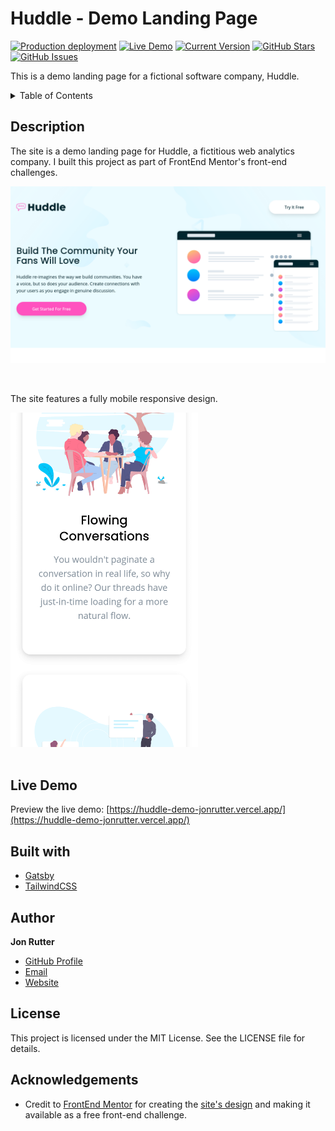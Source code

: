 # Huddle - Demo Landing Page

[![Production deployment](https://img.shields.io/github/deployments/jonrutter/huddle-demo/production?label=vercel&logo=vercel&logoColor=white)](https://jonrutter-huddle.vercel.app/)
[![Live Demo](https://img.shields.io/badge/demo-online-green.svg)](https://huddle-demo-jonrutter.vercel.app/)
[![Current Version](https://img.shields.io/badge/version-1.1.0-green.svg)](https://github.com/jonrutter/huddle-demo)
[![GitHub Stars](https://img.shields.io/github/stars/jonrutter/huddle-demo.svg)](https://github.com/jonrutter/huddle-demo/stargazers)
[![GitHub Issues](https://img.shields.io/github/issues/jonrutter/huddle-demo.svg)](https://github.com/jonrutter/huddle-demo/issues)

This is a demo landing page for a fictional software company, Huddle.

<details>
  <summary>Table of Contents</summary>
  <ol>
    <li><a href="#description">Description</a></li>
    <li><a href="#live-demo">Live Demo</a></li>
    <li><a href="#built-with">Built With</a></li>
    <li><a href="#author">Author</a></li>
    <li><a href="#license">License</a></li>
    <li><a href="#acknowledgements">Acknowledgments</a></li>
  </ol>
</details>

## Description

The site is a demo landing page for Huddle, a fictitious web analytics company. I built this project as part of FrontEnd Mentor's front-end challenges.

![Preview of the Huddle Landing Page project](./github/preview-main.png)

<br />

The site features a fully mobile responsive design.

<div>
  <img src="./github/preview-mobile.png" alt="Preview of mobile design" width="300px" />
</div>

<br />

## Live Demo

Preview the live demo: [https://huddle-demo-jonrutter.vercel.app/](https://huddle-demo-jonrutter.vercel.app/)

## Built with

- [Gatsby](https://www.gatsbyjs.com/)
- [TailwindCSS](https://tailwindcss.com/)

## Author

**Jon Rutter**

- [GitHub Profile](https://www.github.com/jonrutter)
- [Email](mailto:contact@jonrutter.io)
- [Website](https://www.jonrutter.io)

## License

This project is licensed under the MIT License. See the LICENSE file for details.

## Acknowledgements

- Credit to [FrontEnd Mentor](https://www.frontendmentor.io/) for creating the [site's design](https://www.frontendmentor.io/challenges/huddle-landing-page-with-alternating-feature-blocks-5ca5f5981e82137ec91a5100) and making it available as a free front-end challenge.
